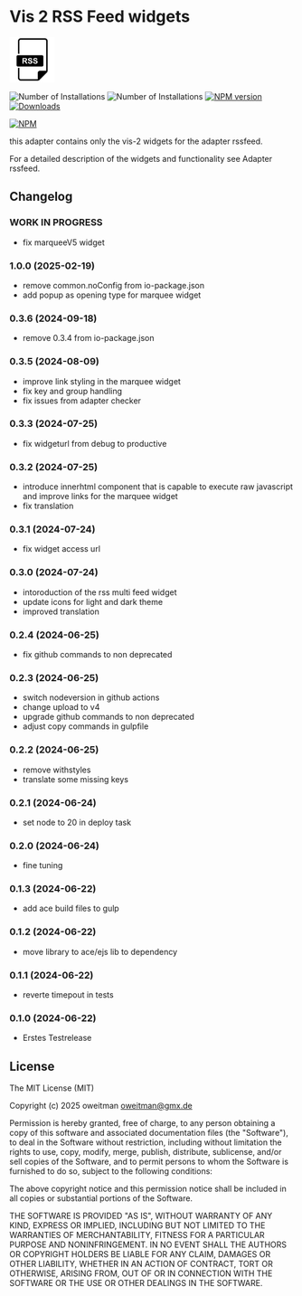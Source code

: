 # Vis 2 RSS Feed widgets

![Logo](admin/vis-2-widgets-rssfeed.png)

![Number of Installations](http://iobroker.live/badges/vis-2-widgets-rssfeed-installed.svg) ![Number of Installations](http://iobroker.live/badges/vis-2-widgets-rssfeed-stable.svg) [![NPM version](http://img.shields.io/npm/v/iobroker.vis-2-widgets-rssfeed.svg)](https://www.npmjs.com/package/iobroker.vis-2-widgets-rssfeed)
[![Downloads](https://img.shields.io/npm/dm/iobroker.vis-2-widgets-rssfeed.svg)](https://www.npmjs.com/package/iobroker.vis-2-widgets-rssfeed)

[![NPM](https://nodei.co/npm/iobroker.vis-2-widgets-rssfeed.png?downloads=true)](https://nodei.co/npm/iobroker.vis-2-widgets-rssfeed/)

this adapter contains only the vis-2 widgets for the adapter rssfeed.

For a detailed description of the widgets and functionality see Adapter rssfeed.

## Changelog

<!--
	Placeholder for next versions:
	### __WORK IN PROGRESS__
-->

### **WORK IN PROGRESS**

- fix marqueeV5 widget

### 1.0.0 (2025-02-19)

- remove common.noConfig from io-package.json
- add popup as opening type for marquee widget

### 0.3.6 (2024-09-18)

- remove 0.3.4 from io-package.json

### 0.3.5 (2024-08-09)

- improve link styling in the marquee widget
- fix key and group handling
- fix issues from adapter checker

### 0.3.3 (2024-07-25)

- fix widgeturl from debug to productive

### 0.3.2 (2024-07-25)

- introduce innerhtml component that is capable to execute raw javascript and improve links for the marquee widget
- fix translation

### 0.3.1 (2024-07-24)

- fix widget access url

### 0.3.0 (2024-07-24)

- intoroduction of the rss multi feed widget
- update icons for light and dark theme
- improved translation

### 0.2.4 (2024-06-25)

- fix github commands to non deprecated

### 0.2.3 (2024-06-25)

- switch nodeversion in github actions
- change upload to v4
- upgrade github commands to non deprecated
- adjust copy commands in gulpfile

### 0.2.2 (2024-06-25)

- remove withstyles
- translate some missing keys

### 0.2.1 (2024-06-24)

- set node to 20 in deploy task

### 0.2.0 (2024-06-24)

- fine tuning

### 0.1.3 (2024-06-22)

- add ace build files to gulp

### 0.1.2 (2024-06-22)

- move library to ace/ejs lib to dependency

### 0.1.1 (2024-06-22)

- reverte timepout in tests

### 0.1.0 (2024-06-22)

- Erstes Testrelease

## License

The MIT License (MIT)

Copyright (c) 2025 oweitman <oweitman@gmx.de>

Permission is hereby granted, free of charge, to any person obtaining a copy
of this software and associated documentation files (the "Software"), to deal
in the Software without restriction, including without limitation the rights
to use, copy, modify, merge, publish, distribute, sublicense, and/or sell
copies of the Software, and to permit persons to whom the Software is
furnished to do so, subject to the following conditions:

The above copyright notice and this permission notice shall be included in
all copies or substantial portions of the Software.

THE SOFTWARE IS PROVIDED "AS IS", WITHOUT WARRANTY OF ANY KIND, EXPRESS OR
IMPLIED, INCLUDING BUT NOT LIMITED TO THE WARRANTIES OF MERCHANTABILITY,
FITNESS FOR A PARTICULAR PURPOSE AND NONINFRINGEMENT. IN NO EVENT SHALL THE
AUTHORS OR COPYRIGHT HOLDERS BE LIABLE FOR ANY CLAIM, DAMAGES OR OTHER
LIABILITY, WHETHER IN AN ACTION OF CONTRACT, TORT OR OTHERWISE, ARISING FROM,
OUT OF OR IN CONNECTION WITH THE SOFTWARE OR THE USE OR OTHER DEALINGS IN
THE SOFTWARE.
